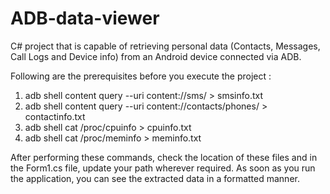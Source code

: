 # ADB-data-viewer
C# project that is capable of retrieving personal data (Contacts, Messages, Call Logs and Device info) from an
Android device connected via ADB. 

Following are the prerequisites before you execute the project :

1. adb shell content query --uri content://sms/ > smsinfo.txt
2. adb shell content query --uri content://contacts/phones/ > contactinfo.txt
3. adb shell cat /proc/cpuinfo > cpuinfo.txt
4. adb shell cat /proc/meminfo > meminfo.txt

After performing these commands, check the location of these files and in the Form1.cs file, update your path wherever required.
As soon as you run the application, you can see the extracted data in a formatted manner.
